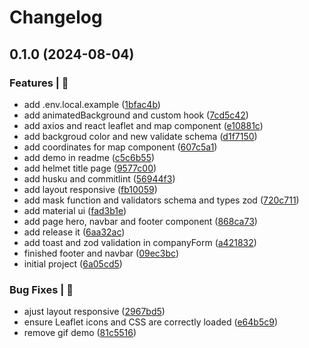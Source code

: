 # Changelog

## 0.1.0 (2024-08-04)


### Features | 🏁

* add .env.local.example ([1bfac4b](https://github.com/alexsandroferreira/business-location-tracker-web/commit/1bfac4b4ba77d1d4787ce967a5daff96939e4176))
* add animatedBackground and custom hook ([7cd5c42](https://github.com/alexsandroferreira/business-location-tracker-web/commit/7cd5c4232d2f840a206363f0d7c2fcb330ee513f))
* add axios and react leaflet and map component ([e10881c](https://github.com/alexsandroferreira/business-location-tracker-web/commit/e10881ccb2e8a79d0beb11319afa7cd60e2e2e32))
* add backgroud color and new validate schema ([d1f7150](https://github.com/alexsandroferreira/business-location-tracker-web/commit/d1f71507644570f98104e0a0a96ebb5ea84be6c8))
* add coordinates for map component ([607c5a1](https://github.com/alexsandroferreira/business-location-tracker-web/commit/607c5a136b83fdfd065d96b429bbd58d84327f9b))
* add demo in readme ([c5c6b55](https://github.com/alexsandroferreira/business-location-tracker-web/commit/c5c6b55180f70467f18ebd50e571a3a982e990b7))
* add helmet title page ([9577c00](https://github.com/alexsandroferreira/business-location-tracker-web/commit/9577c00fd648b223eb6a169a1d32cb7fa4ab3be1))
* add husku and commitlint ([56944f3](https://github.com/alexsandroferreira/business-location-tracker-web/commit/56944f30ce9451f01d0fb0b80ceb046507290d62))
* add layout responsive ([fb10059](https://github.com/alexsandroferreira/business-location-tracker-web/commit/fb100598a55b297b0d909936557ff32b4c6fc60c))
* add mask function and validators schema and types zod ([720c711](https://github.com/alexsandroferreira/business-location-tracker-web/commit/720c7117a1ed9cf3b0f015b387b0dd569235ad63))
* add material ui ([fad3b1e](https://github.com/alexsandroferreira/business-location-tracker-web/commit/fad3b1ed26e85d8fc64bda3fe34016cb5aded745))
* add page hero, navbar and footer component ([868ca73](https://github.com/alexsandroferreira/business-location-tracker-web/commit/868ca73a2487b4aaf9f662cde5cefe91e9dd527b))
* add release it ([6aa32ac](https://github.com/alexsandroferreira/business-location-tracker-web/commit/6aa32ac28cc09729e7be51581d0f59acb2ae3d77))
* add toast and zod validation in companyForm ([a421832](https://github.com/alexsandroferreira/business-location-tracker-web/commit/a421832dee994d484e0d1003cfb51a8a46109451))
* finished footer and navbar ([09ec3bc](https://github.com/alexsandroferreira/business-location-tracker-web/commit/09ec3bc5e5bb94bbb16e7a6056c5a768fce4e0e9))
* initial project ([6a05cd5](https://github.com/alexsandroferreira/business-location-tracker-web/commit/6a05cd53e829fa78f3580ae5372911e634564982))


### Bug Fixes | 🚨

* ajust layout responsive ([2967bd5](https://github.com/alexsandroferreira/business-location-tracker-web/commit/2967bd563a23f0568a40ba6f6459d011c3207a36))
* ensure Leaflet icons and CSS are correctly loaded ([e64b5c9](https://github.com/alexsandroferreira/business-location-tracker-web/commit/e64b5c9a566bea893cb27c83de72d0151a7aad0f))
* remove gif demo ([81c5516](https://github.com/alexsandroferreira/business-location-tracker-web/commit/81c5516cdc610d90964c684239f507fb007f7df4))
